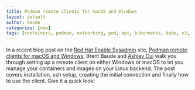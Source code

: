 ```yaml
---
title: Podman remote clients for macOS and Windows
layout: default
author: baude
categories: [new]
tags: [containers, podman, networking, pod, api, kubernetes, kube, v2, hpc, windows, mac]
---
```


In a recent blog post on the [Red Hat Enable Sysadmin](https://www.redhat.com/sysadmin/) site, [Podman remote clients for macOS and Windows](https://www.redhat.com/sysadmin/podman-clients-macos-windows), Brent Baude and [Ashley Cui](https://twitter.com/cuicodes) walk you through setting up a remote client on either Windows or macOS to let you manage your containers and images on your Linux backend. The post covers installation, ssh setup, creating the initial connection and finally how to use the client. Give it a quick look!
